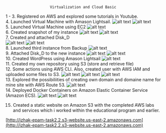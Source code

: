 						Virtualization and Cloud Basic
1 - 3. Registered on AWS and explored some tutorials in Youtube.<br/>
4. Launched Virtual Machine with Amason Lightsail.
![alt text](screenshots/2.png)
![alt text](screenshots/connect.png)<br/>
5. Launched Virtual Machine using EC2
![alt text](screenshots/1.png)<br/>
6. Created snapshot of my instance
![alt text](screenshots/snapshot.png)
![alt text](screenshots/AMI_backup_instance.png)<br/>
7. Created and attached Disk_D<br/>
![alt text](screenshots/mounted_disk.png)
![alt text](screenshots/All_Volumes.png)<br/>
8. Launched third instance from Backup
![alt text](screenshots/AMI_backup_instance.png)<br/>
9. Attached Disk_D to the new instance
![alt text](screenshots/Detached_Disk_D.png)
![alt text](screenshots/mounted_Disk_d.png)<br/>
10. Created WordPress using Amason Lightsail
![alt text](screenshots/Wordpress.png)<br/>
11. Created my own repository using S3 (store and retrieve file)<br/>
12. Some actions using AWS CLI. Also, created user with AWS IAM and uploaded some files to S3.
![alt text](screenshots/2.2-№12.png)
![alt text](screenshots/2.2-№12_2.png)
![alt text](screenshots/2.2-12_3.png)<br/>
13. Explored the possibiliities of creating own domain and domaine name for mine site with AWS Route 53.
![alt text](screenshots/Elastic_IP.png)\
14. Deployed Docker Containers on Amazon Elastic Container Service (Amazon ECS).
![alt text](screenshots/Deploy_Docker_Container_in_ECS.png)
![alt text](screenshots/Done.png)

15. Created a static website on Amazon S3 with the completed AWS labs and services which i worked within the educational program and earlier.<br/>

[http://izhak-epam-task2.2.s3-website.us-east-2.amazonaws.com](http://izhak-epam-task2.2.s3-website.us-east-2.amazonaws.com)
